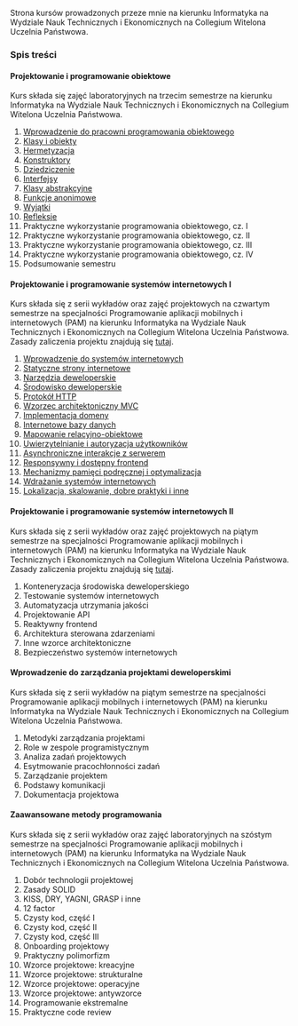 Strona kursów prowadzonych przeze mnie na kierunku Informatyka na Wydziale Nauk Technicznych i Ekonomicznych na Collegium Witelona Uczelnia Państwowa.

### Spis treści
#### Projektowanie i programowanie obiektowe
Kurs składa się zajęć laboratoryjnych na trzecim semestrze na kierunku Informatyka na Wydziale Nauk Technicznych i Ekonomicznych na Collegium Witelona Uczelnia Państwowa.

1. [Wprowadzenie do pracowni programowania obiektowego](./laboratories/ppo/lab01.md)
1. [Klasy i obiekty](./laboratories/ppo/lab02.md)
1. [Hermetyzacja](./laboratories/ppo/lab03.md)
1. [Konstruktory](./laboratories/ppo/lab04.md)
1. [Dziedziczenie](./laboratories/ppo/lab05.md)
1. [Interfejsy](./laboratories/ppo/lab06.md)
1. [Klasy abstrakcyjne](./laboratories/ppo/lab07.md)
1. [Funkcje anonimowe](./laboratories/ppo/lab08.md)
1. [Wyjątki](./laboratories/ppo/lab09.md)
1. [Refleksje](./laboratories/ppo/lab10.md)
1. Praktyczne wykorzystanie programowania obiektowego, cz. I
1. Praktyczne wykorzystanie programowania obiektowego, cz. II
1. Praktyczne wykorzystanie programowania obiektowego, cz. III
1. Praktyczne wykorzystanie programowania obiektowego, cz. IV
1. Podsumowanie semestru

#### Projektowanie i programowanie systemów internetowych I
Kurs składa się z serii wykładów oraz zajęć projektowych na czwartym semestrze na specjalności Programowanie aplikacji mobilnych i internetowych (PAM) na kierunku Informatyka na Wydziale Nauk Technicznych i Ekonomicznych na Collegium Witelona Uczelnia Państwowa. Zasady zaliczenia projektu znajdują się [tutaj](./projects/ppsi1.md).

1. [Wprowadzenie do systemów internetowych](https://krzysztofrewak.github.io/ppsi/lectures/w01/index.html)
1. [Statyczne strony internetowe](https://krzysztofrewak.github.io/ppsi/lectures/w02/index.html)
1. [Narzędzia deweloperskie](https://krzysztofrewak.github.io/ppsi/lectures/w03/index.html)
1. [Środowisko deweloperskie](https://krzysztofrewak.github.io/ppsi/lectures/w04/index.html)
1. [Protokół HTTP](https://krzysztofrewak.github.io/ppsi/lectures/w05/index.html)
1. [Wzorzec architektoniczny MVC](https://krzysztofrewak.github.io/ppsi/lectures/w06/index.html)
1. [Implementacja domeny](https://krzysztofrewak.github.io/ppsi/lectures/w07/index.html)
1. [Internetowe bazy danych](https://krzysztofrewak.github.io/ppsi/lectures/w08/index.html)
1. [Mapowanie relacyjno-obiektowe](https://krzysztofrewak.github.io/ppsi/lectures/w09/index.html)
1. [Uwierzytelnianie i autoryzacja użytkowników](https://krzysztofrewak.github.io/ppsi/lectures/w10/index.html)
1. [Asynchroniczne interakcje z serwerem](https://krzysztofrewak.github.io/ppsi/lectures/w11/index.html)
1. [Responsywny i dostępny frontend](https://krzysztofrewak.github.io/ppsi/lectures/w12/index.html)
1. [Mechanizmy pamięci podręcznej i optymalizacja](https://krzysztofrewak.github.io/ppsi/lectures/w13-15/index.html)
1. [Wdrażanie systemów internetowych](https://krzysztofrewak.github.io/ppsi/lectures/w13-15/index.html)
1. [Lokalizacja, skalowanie, dobre praktyki i inne](https://krzysztofrewak.github.io/ppsi/lectures/w13-15/index.html)

#### Projektowanie i programowanie systemów internetowych II
Kurs składa się z serii wykładów oraz zajęć projektowych na piątym semestrze na specjalności Programowanie aplikacji mobilnych i internetowych (PAM) na kierunku Informatyka na Wydziale Nauk Technicznych i Ekonomicznych na Collegium Witelona Uczelnia Państwowa. Zasady zaliczenia projektu znajdują się [tutaj](./projects/ppsi2.md).

1. Konteneryzacja środowiska deweloperskiego
1. Testowanie systemów internetowych
1. Automatyzacja utrzymania jakości
1. Projektowanie API
1. Reaktywny frontend
1. Architektura sterowana zdarzeniami
1. Inne wzorce architektoniczne
1. Bezpieczeństwo systemów internetowych

#### Wprowadzenie do zarządzania projektami deweloperskimi
Kurs składa się z serii wykładów na piątym semestrze na specjalności Programowanie aplikacji mobilnych i internetowych (PAM) na kierunku Informatyka na Wydziale Nauk Technicznych i Ekonomicznych na Collegium Witelona Uczelnia Państwowa.

1. Metodyki zarządzania projektami
1. Role w zespole programistycznym
1. Analiza zadań projektowych
1. Esytmowanie pracochłonności zadań
1. Zarządzanie projektem
1. Podstawy komunikacji
1. Dokumentacja projektowa

#### Zaawansowane metody programowania
Kurs składa się z serii wykładów oraz zajęć laboratoryjnych na szóstym semestrze na specjalności Programowanie aplikacji mobilnych i internetowych (PAM) na kierunku Informatyka na Wydziale Nauk Technicznych i Ekonomicznych na Collegium Witelona Uczelnia Państwowa.

1. Dobór technologii projektowej
1. Zasady SOLID
1. KISS, DRY, YAGNI, GRASP i inne
1. 12 factor
1. Czysty kod, część I
1. Czysty kod, część II
1. Czysty kod, część III
1. Onboarding projektowy
1. Praktyczny polimorfizm
1. Wzorce projektowe: kreacyjne
1. Wzorce projektowe: strukturalne
1. Wzorce projektowe: operacyjne
1. Wzorce projektowe: antywzorce
1. Programowanie ekstremalne
1. Praktyczne code review
